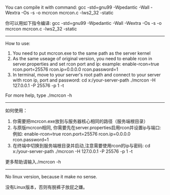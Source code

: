 You can compile it with command:  gcc -std=gnu99 -Wpedantic -Wall -Wextra -Os -s -o mcrcon mcrcon.c -lws2_32 -static

你可以用如下指令编译: gcc -std=gnu99 -Wpedantic -Wall -Wextra -Os -s -o mcrcon mcrcon.c -lws2_32 -static

----------------------------------------------------------------------------------------------------------------------

How to use:
1. You need to put mcrcon.exe to the same path as the server kernel
2. As the same useage of original version, you need to enable rcon in server.properties and set rcon port and ip:
example:
   enable-rcon=true
   rcon.port=25576
   rcon.ip=0.0.0.0
   rcon.password=1
4. In terminal, move to your server's root path and connect to your server with rcon ip, port and password:
   cd x:/your-server-path
   ./mcrcon -H 127.0.0.1 -P 25576 -p 1 -t

For more help, type ./mcrcon -h


----------------------------------------------------------------------------------------------------------------------


如何使用：
1. 你需要把mcrcon.exe放到与服务器核心相同的路径（服务端根目录）
2. 与原版mcrcon相同, 你需要先在server.properties启用rcon并设置ip与端口:
例如:
   enable-rcon=true
   rcon.port=25576
   rcon.ip=0.0.0.0
   rcon.password=1
4. 在终端中切换到服务端根目录并启动,注意需要使用rcon的ip与密码:
   cd x:/your-server-path
   ./mcrcon -H 127.0.0.1 -P 25576 -p 1 -t

更多帮助请输入./mcrcon -h

----------------------------------------------------------------------------------------------------------------------

No linux version, because it make no sense.

没有Linux版本，否则有脱裤子放屁之嫌。
